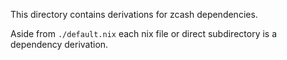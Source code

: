 This directory contains derivations for zcash dependencies.

Aside from `./default.nix` each nix file or direct subdirectory is a dependency derivation.
